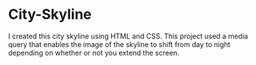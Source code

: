 # City-Skyline
I created this city skyline using HTML and CSS. This project used a media query that enables the image of the skyline to shift from day to night depending on whether or not you extend the screen.
